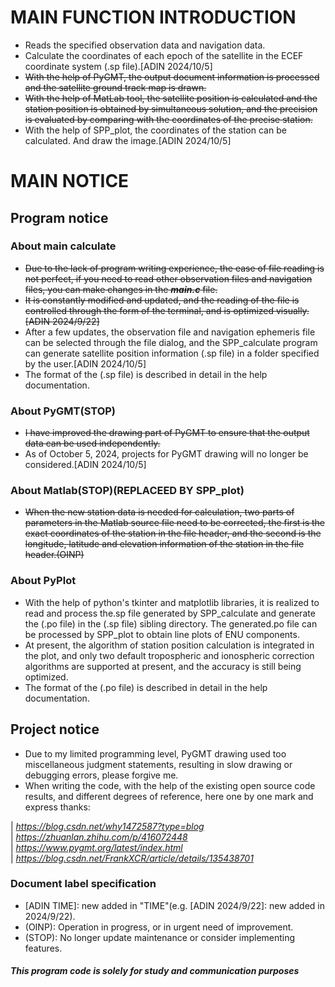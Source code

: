 # **MAIN FUNCTION INTRODUCTION**

* Reads the specified observation data and navigation data.
* Calculate the coordinates of each epoch of the satellite in the ECEF coordinate system (.sp file).[ADIN 2024/10/5]
* ~~With the help of PyGMT, the output document information is processed and the satellite ground track map is drawn.~~
* ~~With the help of MatLab tool, the satellite position is calculated and the station position is obtained by simultaneous solution, and the precision is evaluated by comparing with the coordinates of the precise station.~~
* With the help of SPP_plot, the coordinates of the station can be calculated. And draw the image.[ADIN 2024/10/5]  

# MAIN NOTICE

## Program notice
  ### About main calculate
  * ~~Due to the lack of program writing experience, the ease of file reading is not perfect, if you need to read other observation files and navigation files, you can make changes in the ***main.c*** file.~~
  * ~~It is constantly modified and updated, and the reading of the file is controlled through the form of the terminal, and is optimized visually.[ADIN 2024/9/22]~~
  * After a few updates, the observation file and navigation ephemeris file can be selected through the file dialog, and the SPP_calculate program can generate satellite position information (.sp file) in a folder specified by the user.[ADIN 2024/10/5]
  * The format of the (.sp file) is described in detail in the help documentation.
  ### About PyGMT(STOP)
  * ~~I have improved the drawing part of PyGMT to ensure that the output data can be used independently.~~
  * As of October 5, 2024, projects for PyGMT drawing will no longer be considered.[ADIN 2024/10/5]    
  ### About Matlab(STOP)(REPLACEED BY SPP_plot)
  * ~~When the new station data is needed for calculation, two parts of parameters in the Matlab source file need to be corrected, the first is the exact coordinates of the station in the file header, and the second is the longitude, latitude and elevation information of the station in the file header.(OINP)~~
  ### About PyPlot
  * With the help of python's tkinter and matplotlib libraries, it is realized to read and process the.sp file generated by SPP_calculate and generate the (.po file) in the (.sp file) sibling directory. The generated.po file can be processed by SPP_plot to obtain line plots of ENU components.
  * At present, the algorithm of station position calculation is integrated in the plot, and only two default tropospheric and ionospheric correction algorithms are supported at present, and the accuracy is still being optimized.
  * The format of the (.po file) is described in detail in the help documentation.

## Project notice
* Due to my limited programming level, PyGMT drawing used too miscellaneous judgment statements, resulting in slow drawing or debugging errors, please forgive me.
* When writing the code, with the help of the existing open source code results, and different degrees of reference, here one by one mark and express thanks:  

| *https://blog.csdn.net/why1472587?type=blog*   
| *https://zhuanlan.zhihu.com/p/416072448*                   
| *https://www.pygmt.org/latest/index.html*                  
| *https://blog.csdn.net/FrankXCR/article/details/135438701*

###  Document label specification
* [ADIN TIME]: new added in "TIME"(e.g. [ADIN 2024/9/22]: new added in 2024/9/22).
* (OINP): Operation in progress, or in urgent need of improvement.
* (STOP): No longer update maintenance or consider implementing features.
  
#### *This program code is solely for study and communication purposes* ####
